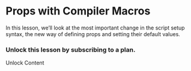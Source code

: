 # Props with Compiler Macros

In this lesson, we’ll look at the most important change in the script setup syntax, the new way of defining props and setting their default values.

### Unlock this lesson by subscribing to a plan.

Unlock Content